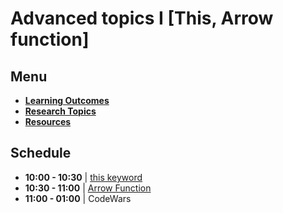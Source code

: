 # Advanced topics I [This, Arrow function]

## Menu

- **[Learning Outcomes](./learning-outcomes.md)**
- **[Research Topics](./research-topics.md)**
- **[Resources](./resources.md)**

## Schedule

- **10:00 - 10:30** | [this keyword](./this.md)
- **10:30 - 11:00** | [Arrow Function](./arrow-function.md)
- **11:00 - 01:00** | CodeWars
